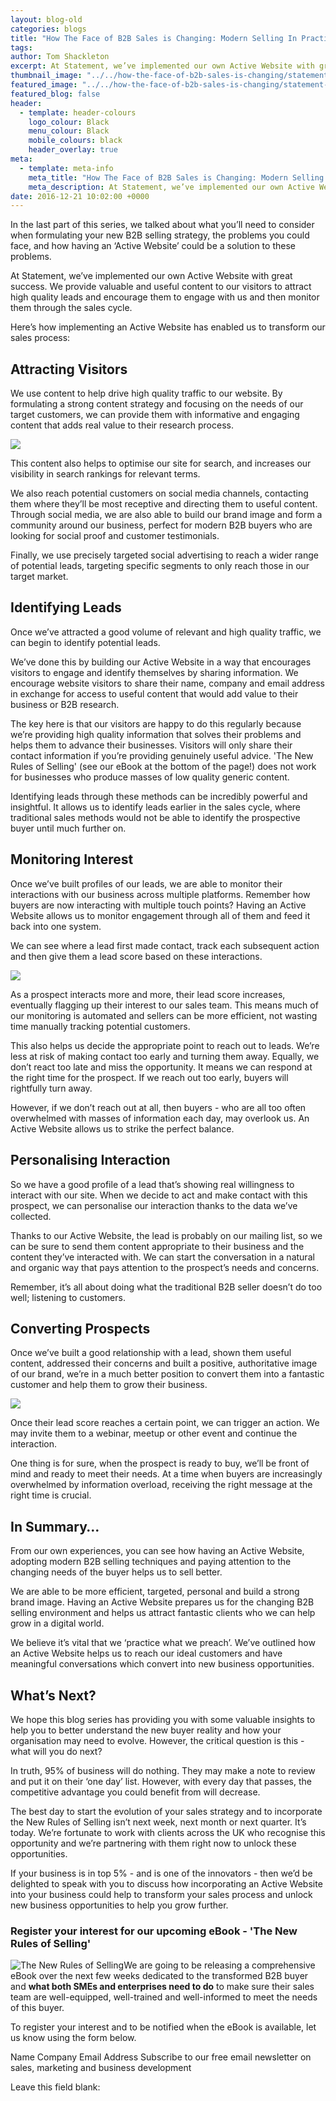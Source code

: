 ```yaml
---
layout: blog-old
categories: blogs
title: "How The Face of B2B Sales is Changing: Modern Selling In Practice"
tags:
author: Tom Shackleton
excerpt: At Statement, we’ve implemented our own Active Website with great success. We provide valuable and useful content to our visitors to attract high quality leads and encourage them to engage with us and then monitor them through the sales cycle.
thumbnail_image: "../../how-the-face-of-b2b-sales-is-changing/statement-office.jpg"
featured_image: "../../how-the-face-of-b2b-sales-is-changing/statement-office.jpg"
featured_blog: false
header:
  - template: header-colours
    logo_colour: Black
    menu_colour: Black
    mobile_colours: black
    header_overlay: true
meta:
  - template: meta-info
    meta_title: "How The Face of B2B Sales is Changing: Modern Selling In Practice"
    meta_description: At Statement, we’ve implemented our own Active Website with great success. We provide valuable and useful content to our visitors to attract high quality leads and encourage them to engage with us and then monitor them through the sales cycle.
date: 2016-12-21 10:02:00 +0000
---
```


In the last part of this series, we talked about what you’ll need to consider when formulating your new B2B selling strategy, the problems you could face, and how having an ‘Active Website’ could be a solution to these problems.

At Statement, we’ve implemented our own Active Website with great success. We provide valuable and useful content to our visitors to attract high quality leads and encourage them to engage with us and then monitor them through the sales cycle.

Here’s how implementing an Active Website has enabled us to transform our sales process:

## Attracting Visitors

We use content to help drive high quality traffic to our website. By formulating a strong content strategy and focusing on the needs of our target customers, we can provide them with informative and engaging content that adds real value to their research process.

![](../../how-the-face-of-b2b-sales-is-changing/social-sharing.png)

This content also helps to optimise our site for search, and increases our visibility in search rankings for relevant terms.

We also reach potential customers on social media channels, contacting them where they’ll be most receptive and directing them to useful content. Through social media, we are also able to build our brand image and form a community around our business, perfect for modern B2B buyers who are looking for social proof and customer testimonials.

Finally, we use precisely targeted social advertising to reach a wider range of potential leads, targeting specific segments to only reach those in our target market.

## Identifying Leads

Once we’ve attracted a good volume of relevant and high quality traffic, we can begin to identify potential leads.

We’ve done this by building our Active Website in a way that encourages visitors to engage and identify themselves by sharing information. We encourage website visitors to share their name, company and email address in exchange for access to useful content that would add value to their business or B2B research.

The key here is that our visitors are happy to do this regularly because we’re providing high quality information that solves their problems and helps them to advance their businesses. Visitors will only share their contact information if you’re providing genuinely useful advice. 'The New Rules of Selling' (see our eBook at the bottom of the page!) does not work for businesses who produce masses of low quality generic content.

Identifying leads through these methods can be incredibly powerful and insightful. It allows us to identify leads earlier in the sales cycle, where traditional sales methods would not be able to identify the prospective buyer until much further on.

## Monitoring Interest

Once we’ve built profiles of our leads, we are able to monitor their interactions with our business across multiple platforms. Remember how buyers are now interacting with multiple touch points? Having an Active Website allows us to monitor engagement through all of them and feed it back into one system.

We can see where a lead first made contact, track each subsequent action and then give them a lead score based on these interactions.

![](../../how-the-face-of-b2b-sales-is-changing/tracking-software.png)

As a prospect interacts more and more, their lead score increases, eventually flagging up their interest to our sales team. This means much of our monitoring is automated and sellers can be more efficient, not wasting time manually tracking potential customers.

This also helps us decide the appropriate point to reach out to leads. We’re less at risk of making contact too early and turning them away. Equally, we don’t react too late and miss the opportunity. It means we can respond at the right time for the prospect. If we reach out too early, buyers will rightfully turn away.

However, if we don’t reach out at all, then buyers - who are all too often overwhelmed with masses of information each day, may overlook us. An Active Website allows us to strike the perfect balance.

## Personalising Interaction

So we have a good profile of a lead that’s showing real willingness to interact with our site. When we decide to act and make contact with this prospect, we can personalise our interaction thanks to the data we’ve collected.

Thanks to our Active Website, the lead is probably on our mailing list, so we can be sure to send them content appropriate to their business and the content they’ve interacted with. We can start the conversation in a natural and organic way that pays attention to the prospect’s needs and concerns.

Remember, it’s all about doing what the traditional B2B seller doesn’t do too well; listening to customers.

## Converting Prospects

Once we’ve built a good relationship with a lead, shown them useful content, addressed their concerns and built a positive, authoritative image of our brand, we’re in a much better position to convert them into a fantastic customer and help them to grow their business.

![](../../how-the-face-of-b2b-sales-is-changing/lead-scores.png)

Once their lead score reaches a certain point, we can trigger an action. We may invite them to a webinar, meetup or other event and continue the interaction.

One thing is for sure, when the prospect is ready to buy, we’ll be front of mind and ready to meet their needs. At a time when buyers are increasingly overwhelmed by information overload, receiving the right message at the right time is crucial.

## In Summary…

From our own experiences, you can see how having an Active Website, adopting modern B2B selling techniques and paying attention to the changing needs of the buyer helps us to sell better.

We are able to be more efficient, targeted, personal and build a strong brand image. Having an Active Website prepares us for the changing B2B selling environment and helps us attract fantastic clients who we can help grow in a digital world.

We believe it’s vital that we ‘practice what we preach’. We’ve outlined how an Active Website helps us to reach our ideal customers and have meaningful conversations which convert into new business opportunities.

## What’s Next?

We hope this blog series has providing you with some valuable insights to help you to better understand the new buyer reality and how your organisation may need to evolve. However, the critical question is this - what will you do next?

In truth, 95% of business will do nothing. They may make a note to review and put it on their ‘one day’ list. However, with every day that passes, the competitive advantage you could benefit from will decrease.

The best day to start the evolution of your sales strategy and to incorporate the New Rules of Selling isn’t next week, next month or next quarter. It’s today. We’re fortunate to work with clients across the UK who recognise this opportunity and we’re partnering with them right now to unlock these opportunities.

If your business is in top 5% - and is one of the innovators - then we’d be delighted to speak with you to discuss how incorporating an Active Website into your business could help to transform your sales process and unlock new business opportunities to help you grow further.

### Register your interest for our upcoming eBook - 'The New Rules of Selling'

![The New Rules of Selling](../../how-the-face-of-b2b-sales-is-changing/cover.png)We are going to be releasing a comprehensive eBook over the next few weeks dedicated to the transformed B2B buyer and **what both SMEs and enterprises need to do** to make sure their sales team are well-equipped, well-trained and well-informed to meet the needs of this buyer.

To register your interest and to be notified when the eBook is available, let us know using the form below.

Name Company Email Address Subscribe to our free email newsletter on sales, marketing and business development

Leave this field blank:
